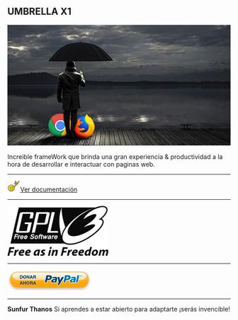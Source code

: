 ## UMBRELLA X1

<img src="doc/src/umbrella.jpg">

Increible frameWork que brinda una gran experiencia & productividad a la hora de desarrollar e interactuar con paginas web.

---

<img src="doc/src/doc.gif">[Ver documentación](https://sunfurthanos.github.io/Umbrella/doc/index.html)

---

[<img src="doc/src/gpl3.png">](http://www.gnu.org/licenses/gpl-3.0.html)

---

[<img src="doc\src\donar.jpg">](https://www.paypal.me/SunfurThanos)

---

**Sunfur Thanos** Si aprendes a estar abierto para adaptarte ¡serás invencible!
